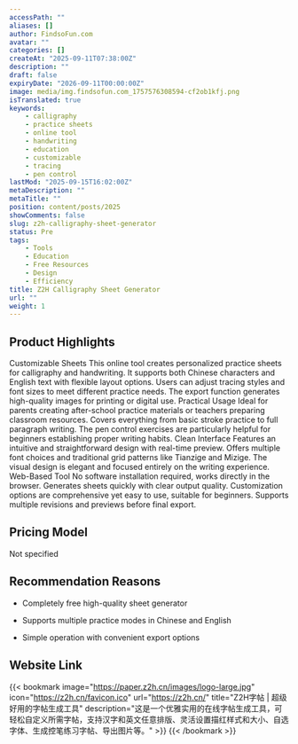 ```yaml
---
accessPath: ""
aliases: []
author: FindsoFun.com
avatar: ""
categories: []
createAt: "2025-09-11T07:38:00Z"
description: ""
draft: false
expiryDate: "2026-09-11T00:00:00Z"
image: media/img.findsofun.com_1757576308594-cf2ob1kfj.png
isTranslated: true
keywords:
    - calligraphy
    - practice sheets
    - online tool
    - handwriting
    - education
    - customizable
    - tracing
    - pen control
lastMod: "2025-09-15T16:02:00Z"
metaDescription: ""
metaTitle: ""
position: content/posts/2025
showComments: false
slug: z2h-calligraphy-sheet-generator
status: Pre
tags:
    - Tools
    - Education
    - Free Resources
    - Design
    - Efficiency
title: Z2H Calligraphy Sheet Generator
url: ""
weight: 1
---
```

## Product Highlights
Customizable Sheets
This online tool creates personalized practice sheets for calligraphy and handwriting. It supports both Chinese characters and English text with flexible layout options. Users can adjust tracing styles and font sizes to meet different practice needs. The export function generates high-quality images for printing or digital use.
Practical Usage
Ideal for parents creating after-school practice materials or teachers preparing classroom resources. Covers everything from basic stroke practice to full paragraph writing. The pen control exercises are particularly helpful for beginners establishing proper writing habits.
Clean Interface
Features an intuitive and straightforward design with real-time preview. Offers multiple font choices and traditional grid patterns like Tianzige and Mizige. The visual design is elegant and focused entirely on the writing experience.
Web-Based Tool
No software installation required, works directly in the browser. Generates sheets quickly with clear output quality. Customization options are comprehensive yet easy to use, suitable for beginners. Supports multiple revisions and previews before final export.

## Pricing Model
<!--more-->Not specified

## Recommendation Reasons
- Completely free high-quality sheet generator

- Supports multiple practice modes in Chinese and English

- Simple operation with convenient export options

## Website Link
{{< bookmark image="https://paper.z2h.cn/images/logo-large.jpg" icon="https://z2h.cn/favicon.ico" url="https://z2h.cn/" title="Z2H字帖 | 超级好用的字帖生成工具" description="这是一个优雅实用的在线字帖生成工具，可轻松自定义所需字帖，支持汉字和英文任意排版、灵活设置描红样式和大小、自选字体、生成控笔练习字帖、导出图片等。" >}}
{{< /bookmark >}}

